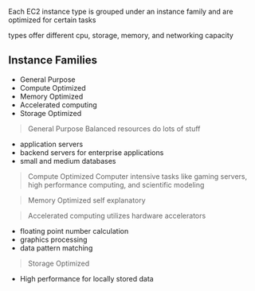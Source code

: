 Each EC2 instance type is grouped under an instance family and are optimized for certain tasks



types offer different cpu, storage, memory, and networking capacity

## Instance Families
- General Purpose
- Compute Optimized
- Memory Optimized
- Accelerated computing
- Storage Optimized


> General Purpose
Balanced resources do lots of stuff

- application servers
- backend servers for enterprise applications
- small and medium databases


> Compute Optimized
Computer intensive tasks like gaming servers, high performance computing, and scientific modeling

> Memory Optimized
self explanatory

> Accelerated computing
utilizes hardware accelerators
- floating point number calculation
- graphics processing
- data pattern matching

> Storage Optimized
- High performance for locally stored data